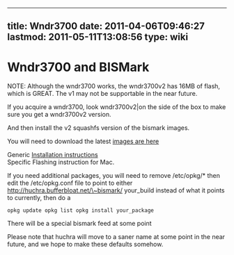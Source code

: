 
---
title: Wndr3700
date: 2011-04-06T09:46:27
lastmod: 2011-05-11T13:08:56
type: wiki
---
Wndr3700 and BISMark
====================

NOTE: Although the wndr3700 works, the <link>wndr3700v2</link> has 16MB
of flash, which is GREAT. The v1 may not be supportable in the near
future.

If you acquire a wndr3700, look <link>wndr3700v2|on the side of the
box</link> to make sure you get a <link>wndr3700v2</link> version.

And then install the v2 squashfs version of the bismark images.

You will need to download the latest [images are
here](http://huchra.bufferbloat.net/~bismark/)

Generic [Installation
instructions](http://wiki.openwrt.org/toh/netgear/wndr3700#oem.easy.installation)\
Specific <link>Flashing instruction for Mac</link>.

If you need additional packages, you will need to remove /etc/opkg/\*
then edit the /etc/opkg.conf file to point to either
http://huchra.bufferbloat.net/\~bismark/ your\_build instead of what it
points to currently, then do a

`opkg update
  opkg list
  opkg install your_package`

There will be a special <link>bismark feed</link> at some point

Please note that huchra will move to a saner name at some point in the
near future, and we hope to make these defaults somehow.
